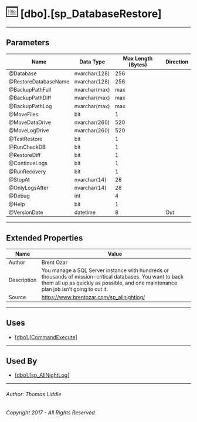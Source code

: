 ﻿#### 

# ![Stored Procedures](../../Images/StoredProcedure32.png) [dbo].[sp_DatabaseRestore]

---

## <a name="#parameters"></a>Parameters

| Name | Data Type | Max Length (Bytes) | Direction |
|---|---|---|---|
| @Database | nvarchar(128) | 256 |  |
| @RestoreDatabaseName | nvarchar(128) | 256 |  |
| @BackupPathFull | nvarchar(max) | max |  |
| @BackupPathDiff | nvarchar(max) | max |  |
| @BackupPathLog | nvarchar(max) | max |  |
| @MoveFiles | bit | 1 |  |
| @MoveDataDrive | nvarchar(260) | 520 |  |
| @MoveLogDrive | nvarchar(260) | 520 |  |
| @TestRestore | bit | 1 |  |
| @RunCheckDB | bit | 1 |  |
| @RestoreDiff | bit | 1 |  |
| @ContinueLogs | bit | 1 |  |
| @RunRecovery | bit | 1 |  |
| @StopAt | nvarchar(14) | 28 |  |
| @OnlyLogsAfter | nvarchar(14) | 28 |  |
| @Debug | int | 4 |  |
| @Help | bit | 1 |  |
| @VersionDate | datetime | 8 | Out |


---

## <a name="#extendedproperties"></a>Extended Properties

| Name | Value |
|---|---|
| Author | Brent Ozar |
| Description | You manage a SQL Server instance with hundreds or thousands of mission-critical databases. You want to back them all up as quickly as possible, and one maintenance plan job isn’t going to cut it. |
| Source | https://www.brentozar.com/sp_allnightlog/ |


---

## <a name="#uses"></a>Uses

* [[dbo].[CommandExecute]](CommandExecute.md)


---

## <a name="#usedby"></a>Used By

* [[dbo].[sp_AllNightLog]](sp_AllNightLog.md)


---

###### Author:  Thomas Liddle

###### Copyright 2017 - All Rights Reserved


